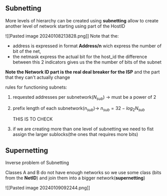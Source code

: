 ## Subnetting
More levels of hierarchy can be created using **subnetting**
allow to create another level of network starting using part of the HostID

![[Pasted image 20240108213828.png]]
Note that the:
- address is expressed in format **Address/n** wich express the number of bit of the net, 
- the netmask express the actual bit for the host_id
the difference between this 2 indicators gives us the the number of bits of the subnet

**Note the Network ID part is the real deal breaker for the ISP** and the part that they can't actually change

rules for functioning subnets: 
1. requested addresses per subnetwork($N_{sub}$) $\rightarrow$ must be a power of 2 
2. prefix length of each subnetwork($n_{sub}$)$\rightarrow$ $n_{sub}= 32 - log_2N_{sub}$

	THIS IS TO CHECK 
3. if we are creating more than one level of subnetting we need to fist assign the larger sublocks(the ones that requires more bits)

## Supernetting 
Inverse problem of Subnetting 

Classes A and B do not have enough networks
so we use some class (bits from the **NetID**) and join them into a bigger network(**supernetting**) 

![[Pasted image 20240109092244.png]]
